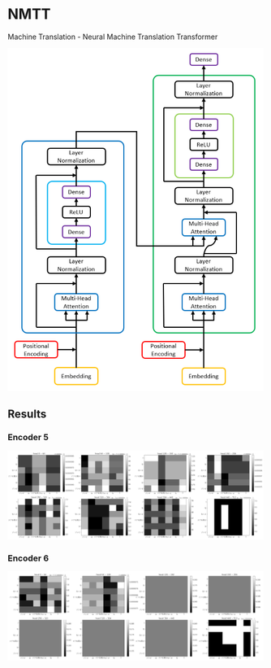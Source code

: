 # NMTT

Machine Translation - Neural Machine Translation Transformer

<p  align="center">
  <img src="transformer.png">
</p>

## Results

### Encoder 5

<img src="enc5.png">

### Encoder 6

<img src="enc6.png">
